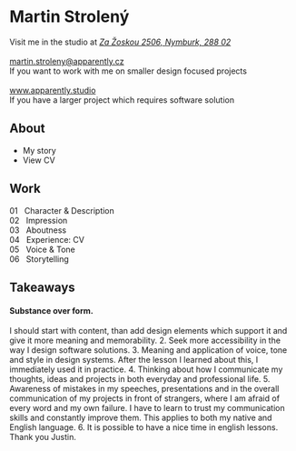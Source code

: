 # Martin Strolený
Visit me in the studio at *[Za Žoskou 2506, Nymburk, 288 02](https://www.google.com/maps?q=apparently+studio&client=safari&rls=en&sxsrf=AOaemvLNtWmaKZ7lPGxbHurpA6-SCIn-kw:1641317686252&gs_lcp=Cgdnd3Mtd2l6EAMYADIHCCMQsQIQJzIECAAQQzIECAAQCjIECAAQCjIKCC4QxwEQrwEQCjIECC4QCjIECAAQCjIECAAQCjIECAAQCjIECAAQCjoHCCMQsAMQJzoECCMQJzoFCAAQkQI6CwguEMcBENEDEJECOgsILhCABBDHARDRAzoLCC4QgAQQxwEQowI6BQguEIAEOgUIABCABDoNCC4QgAQQxwEQ0QMQCjoHCC4QgAQQCjoLCC4QgAQQxwEQrwE6BwgAEIAEEAo6CwguEMcBEKMCEJECOgoILhDHARCjAhBDOgUIABDLAToHCAAQChDLAToLCC4QxwEQrwEQywE6BQguEMsBSgQIQRgBSgQIRhgAUO4GWJYiYIkraAhwAHgCgAHBAYgB7wuSAQQxMi40mAEAoAEByAECwAEB&um=1&ie=UTF-8&sa=X&ved=2ahUKEwjOr-e50pj1AhWMQvEDHTTzBL0Q_AUoA3oECAEQBQ)*<br>
<br>
martin.stroleny@apparently.cz<br>
If you want to work with me on smaller design focused projects<br>
<br>
www.apparently.studio<br>
If you have a larger project which requires software solution<br>
## About
- My story
- View CV
## Work
01 &nbsp;&nbsp;Character & Description<br>
02 &nbsp;&nbsp;Impression<br>
03 &nbsp;&nbsp;Aboutness<br>
04 &nbsp;&nbsp;Experience: CV<br>
05 &nbsp;&nbsp;Voice & Tone<br>
06 &nbsp;&nbsp;Storytelling<br>
## Takeaways
#### Substance over form.
I should start with content, than add design elements which support it and give it more meaning and memorability.
2. Seek more accessibility in the way I design software solutions.
3. Meaning and application of voice, tone and style in design systems. After the lesson I learned about this, I immediately used it in practice.
4. Thinking about how I communicate my thoughts, ideas and projects in both everyday and professional life.
5. Awareness of mistakes in my speeches, presentations and in the overall communication of my projects in front of strangers, where I am afraid of every word and my own failure. I have to learn to trust my communication skills and constantly improve them. This applies to both my native and English language.
6. It is possible to have a nice time in english lessons. Thank you Justin.
